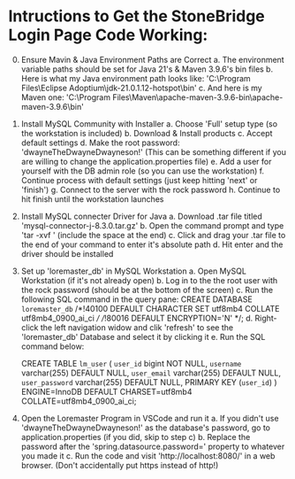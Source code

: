 # Intructions to Get the StoneBridge Login Page Code Working:

0. Ensure Mavin & Java Environment Paths are Correct
	a. The environment variable paths should be set for Java 21's & Maven 3.9.6's bin files
	b. Here is what my Java environment path looks like: 'C:\Program Files\Eclipse Adoptium\jdk-21.0.1.12-hotspot\bin'
	c. And here is my Maven one: 'C:\Program Files\Maven\apache-maven-3.9.6-bin\apache-maven-3.9.6\bin'

1. Install MySQL Community with Installer
	a. Choose 'Full' setup type (so the workstation is included)
	b. Download & Install products
	c. Accept default settings 
	d. Make the root password: 'dwayneTheDwayneDwayneson!' (This can be something different if you are willing to change the application.properties file)
	e. Add a user for yourself with the DB admin role (so you can use the workstation)
	f. Continue process with default settings (just keep hitting 'next' or 'finish')
	g. Connect to the server with the rock password
	h. Continue to hit finish until the workstation launches
	
2. Install MySQL connecter Driver for Java
	a. Download .tar file titled 'mysql-connector-j-8.3.0.tar.gz'
	b. Open the command prompt and type 'tar -xvf ' (include the space at the end)
	c. Click and drag your .tar file to the end of your command to enter it's absolute path
	d. Hit enter and the driver should be installed
	
3. Set up 'loremaster_db' in MySQL Workstation
	a. Open MySQL Workstation (if it's not already open)
	b. Log in to the the root user with the rock password (should be at the bottom of the screen)
	c. Run the following SQL command in the query pane: CREATE DATABASE `loremaster_db` /*!40100 DEFAULT CHARACTER SET utf8mb4 COLLATE utf8mb4_0900_ai_ci */ /*!80016 DEFAULT ENCRYPTION='N' */;
	d. Right-click the left navigation widow and clik 'refresh' to see the 'loremaster_db' Database and select it by clicking it
	e. Run the SQL command below:
	
	CREATE TABLE `lm_user` (
	  `user_id` bigint NOT NULL,
	  `username` varchar(255) DEFAULT NULL,
	  `user_email` varchar(255) DEFAULT NULL,
	  `user_password` varchar(255) DEFAULT NULL,
	  PRIMARY KEY (`user_id`)
	) ENGINE=InnoDB DEFAULT CHARSET=utf8mb4 COLLATE=utf8mb4_0900_ai_ci;
	
4. Open the Loremaster Program in VSCode and run it
	a. If you didn't use 'dwayneTheDwayneDwayneson!' as the database's password, go to application.properties (if you did, skip to step c)
	b. Replace the password after the 'spring.datasource.password=' property to whatever you made it
	c. Run the code and visit 'http://localhost:8080/' in a web browser. (Don't accidentally put https instead of http!)
